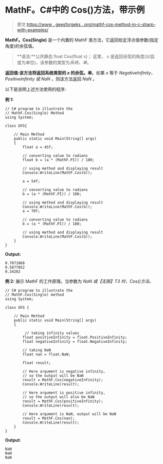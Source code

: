 # MathF。C#中的 Cos()方法，带示例

> 原文:[https://www . geesforgeks . org/mathf-cos-method-in-c-sharp-with-examples/](https://www.geeksforgeeks.org/mathf-cos-method-in-c-sharp-with-examples/)

**MathF。Cos(Single)** 是一个内置的 MathF 类方法，它返回给定浮点值参数(指定角度)的余弦值。

> **语法:**公共静态 float Cos(float x)；
> 这里， *x* 是返回余弦的角度(以弧度为单位)，该参数的类型为*系统。单*。

**返回值:**该方法将返回**系统类型的 *x* 的余弦。单**。如果 *x* 等于 *NegativeInfinity、PositiveInfinity 或 NaN* ，则该方法返回 *NaN* 。

以下是说明上述方法使用的程序:

**例 1:**

```
// C# program to illustrate the
// MathF.Cos(Single) Method
using System;

class GFG{

    // Main Method
    public static void Main(String[] args)
    {
        float a = 45f;

        // converting value to radians
        float b = (a * (MathF.PI)) / 180;

        // using method and displaying result
        Console.WriteLine(MathF.Cos(b));

        a = 54f;

        // converting value to radians
        b = (a * (MathF.PI)) / 180;

        // using method and displaying result
        Console.WriteLine(MathF.Cos(b));
        a = 70f;

        // converting value to radians
        b = (a * (MathF.PI)) / 180;

        // using method and displaying result
        Console.WriteLine(MathF.Cos(b));
    }
}
```

**Output:**

```
0.7071068
0.5877852
0.34202

```

**例 2:** 展示 MathF 的工作原理。当参数为 *NaN 或【无限】T3 时，Cos()方法。*

```
// C# program to illustrate the
// MathF.Cos(Single) method 
using System;

class GFG {

    // Main Method
    public static void Main(String[] args)
    {

         // taking infinity values
        float positiveInfinity = float.PositiveInfinity;
        float negativeInfinity = float.NegativeInfinity;

        // taking NaN 
        float nan = float.NaN;

        float result;

        // Here argument is negative infinity,
        // so the output will be NaN
        result = MathF.Cos(negativeInfinity);
        Console.WriteLine(result);

        // Here argument is positive infinity,
        // so the output will also be NaN
        result = MathF.Cos(positiveInfinity);
        Console.WriteLine(result);

        // Here argument is NaN, output will be NaN
        result = MathF.Cos(nan);
        Console.WriteLine(result);
    }
}
```

**Output:**

```
NaN
NaN
NaN

```